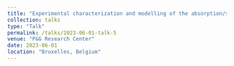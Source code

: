 ```yaml
---
title: "Experimental characterization and modelling of the absorption/swelling process in a water-PolyVinylAlcohol system"
collection: talks
type: "Talk"
permalink: /talks/2023-06-01-talk-5
venue: "P&G Research Center"
date: 2023-06-01
location: "Bruxelles, Belgium"
---
```

